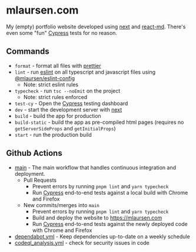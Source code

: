 # mlaursen.com

My (empty) portfolio website developed using [next] and [react-md]. There's even
some "fun" [Cypress] tests for no reason.

## Commands

- `format` - format all files with [prettier]
- `lint` - run [eslint] on all typescript and javascript files using
  [@mlaursen/eslint-config]
  - Note: strict eslint rules
- `typecheck` - run `tsc --noEmit` on the project
  - Note: strict rules enforced
- `test-cy` - Open the [Cypress] testing dashboard
- `dev` - start the development server with [next]
- `build` - build the app for production
- `build-static` - build the app as pre-compiled html pages (requires no
  `getServerSideProps` and `getInitialProps`)
- `start` - run the production build

## Github Actions

- [main](./.github/workflows/main.yml) - The main workflow that handles
  continuous integration and deployment.
  - Pull Requests
    - Prevent errors by running `pnpm lint` and `yarn typecheck`
    - Run [Cypress] end-to-end tests against a local build with Chrome and
      Firefox
  - New commits/merges into `main`
    - Prevent errors by running `pnpm lint` and `yarn typecheck`
    - Build and deploy the website to https://mlaursen.com
    - Run [Cypress] end-to-end tests against the newly deployed code with Chrome
      and Firefox
- [dependabot.yml](./.github/dependabot.yml) - Keep dependencies up-to-date on a
  weekly schedule
- [codeql_analysis.yml](./.github/workflows/codeql_analysis.yml) - check for
  security issues in code

[react-md]: https://react-md.dev
[eslint]: https://github.com/eslint/eslint
[next]: https://nextjs.org/
[cypress]: https://cypress.io
[prettier]: https://prettier.io
[@mlaursen/eslint-config]: https://github.com/mlaursen/eslint-config
